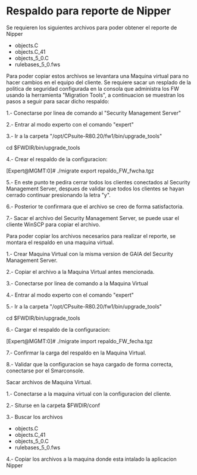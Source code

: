 # Respaldo para reporte de Nipper

Se requieren los siguientes archivos para poder obtener el reporte de Nipper 

- objects.C
- objects.C_41
- objects_5_0.C
- rulebases_5_0.fws

Para poder copiar estos archivos se levantara una Maquina virtual para no hacer cambios en el equipo del cliente. 
Se requiere sacar un resplado de la politica de seguridad configurada en la consola que administra los FW usando la herramienta "Migration Tools", a continuacion se muestran los pasos a seguir para sacar dicho respaldo: 


1.- Conectarse por linea de comando al "Security Management Server"

2.- Entrar al modo experto con el comando "expert"

3.- Ir a la carpeta "/opt/CPsuite-R80.20/fw1/bin/upgrade_tools" 

cd $FWDIR/bin/upgrade_tools

4.- Crear el respaldo de la configuracion: 

[Expert@MGMT:0]# ./migrate export repaldo_FW_fwcha.tgz

5.- En este punto te pedira cerrar todos los clientes conectados al Security Management Server, despues de validar que todos los clientes se hayan cerrado continuar presionando la letra "y".

6.- Posterior te confirmara que el archivo se creo de forma satisfactoria. 

7.- Sacar el archivo del Security Management Server, se puede usar el cliente WinSCP para copiar el archivo. 


Para poder copiar los archivos necesarios para realizar el reporte, se montara el respaldo en una maquina virtual. 


1.- Crear Maquina Virtual con la misma version de GAIA del Security Management Server. 

2.- Copiar el archivo a la Maquina Virtual antes mencionada. 

3.- Conectarse por linea de comando a la Maquina Virtual 

4.- Entrar al modo experto con el comando "expert"

5.- Ir a la carpeta "/opt/CPsuite-R80.20/fw1/bin/upgrade_tools" 

cd $FWDIR/bin/upgrade_tools

6.- Cargar el respaldo de la configuracion: 

[Expert@MGMT:0]# ./migrate import repaldo_FW_fecha.tgz 

7.- Confirmar la carga del respaldo en la Maquina Virtual. 

8.- Validar que la configuracion se haya cargado de forma correcta, conectarse por el Smarconsole. 


Sacar archivos de Maquina Virtual. 


1.- Conectarse a la maquina virtual con la configuracion del cliente. 

2.- Siturse en la carpeta $FWDIR/conf

3.- Buscar los archivos 

- objects.C
- objects.C_41
- objects_5_0.C
- rulebases_5_0.fws

4.- Copiar los archivos a la maquina donde esta intalado la aplicacion Nipper
